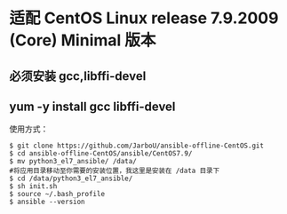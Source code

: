 # 适配 CentOS Linux release 7.9.2009 (Core) Minimal 版本
## 必须安装 gcc,libffi-devel
## yum -y install gcc libffi-devel

使用方式：

```
$ git clone https://github.com/JarboU/ansible-offline-CentOS.git
$ cd ansible-offline-CentOS/ansible/CentOS7.9/
$ mv python3_el7_ansible/ /data/
#将应用目录移动至你需要的安装位置，我这里是安装在 /data 目录下
$ cd /data/python3_el7_ansible/
$ sh init.sh
$ source ~/.bash_profile
$ ansible --version
```
